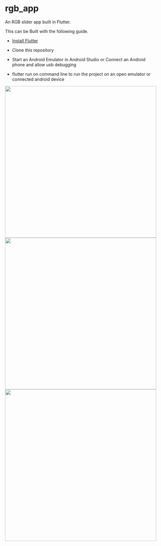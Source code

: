 # rgb_app

An RGB slider app built in Flutter.

This can be Built with the following guide.

- [Install Flutter](https://flutter.dev/get-started/)

- Clone this repository

- Start an Android Emulator in Android Studio or Connect an Android phone and allow usb debugging

- flutter run on command line to run the project on an open emulator or connected android device

<img src="https://user-images.githubusercontent.com/21035760/119391876-d8b1a780-bcc6-11eb-9401-b9abecd852ee.jpeg"  height="500">
<img src="https://user-images.githubusercontent.com/21035760/119391880-d9e2d480-bcc6-11eb-9273-98c2fafb9f55.jpeg"  height="500">
<img src="https://user-images.githubusercontent.com/21035760/119391882-da7b6b00-bcc6-11eb-85a3-a4e1399fdaf6.jpeg"  height="500">



